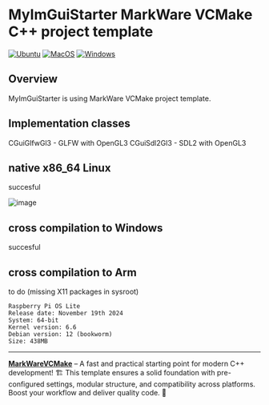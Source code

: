 # MyImGuiStarter MarkWare VCMake C++ project template

[![Ubuntu](https://github.com/tomasmark79/MWImGuiStarter/actions/workflows/ubuntu.yml/badge.svg)](https://github.com/tomasmark79/MWImGuiStarter/actions/workflows/ubuntu.yml)
[![MacOS](https://github.com/tomasmark79/MWImGuiStarter/actions/workflows/macos.yml/badge.svg)](https://github.com/tomasmark79/MWImGuiStarter/actions/workflows/macos.yml)
[![Windows](https://github.com/tomasmark79/MWImGuiStarter/actions/workflows/windows.yml/badge.svg)](https://github.com/tomasmark79/MWImGuiStarter/actions/workflows/windows.yml)  

## Overview

MyImGuiStarter is using MarkWare VCMake project template.  

## Implementation classes

CGuiGlfwGl3 - GLFW with OpenGL3
CGuiSdl2Gl3 - SDL2 with OpenGL3

## native x86_64 Linux

succesful

![image](https://github.com/user-attachments/assets/1aa21ce0-8cb9-458a-9c64-c780c80b109e)

## cross compilation to Windows

succesful

## cross compilation to Arm

to do (missing X11 packages in sysroot)

```
Raspberry Pi OS Lite
Release date: November 19th 2024
System: 64-bit
Kernel version: 6.6
Debian version: 12 (bookworm)
Size: 438MB
```

---

**[MarkWareVCMake](https://github.com/tomasmark79/MarkWareVCMake)** – A fast and practical starting point for modern C++ development! 🏗️ This template ensures a solid foundation with pre-configured settings, modular structure, and compatibility across platforms. Boost your workflow and deliver quality code. 🌈


